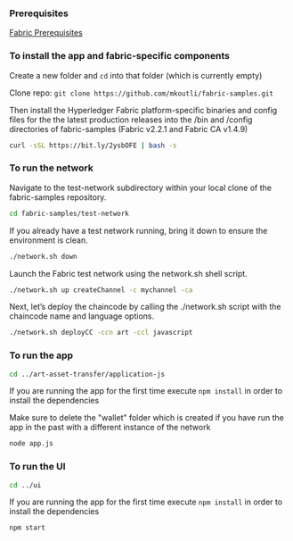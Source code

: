 ### Prerequisites

[Fabric Prerequisites](https://hyperledger-fabric.readthedocs.io/en/release-2.2/prereqs.html)

### To install the app and fabric-specific components

Create a new folder and `cd` into that folder (which is currently empty)

Clone repo: `git clone https://github.com/mkoutli/fabric-samples.git`

Then install the Hyperledger Fabric platform-specific binaries and config files for the the latest production releases into the /bin and /config directories of fabric-samples (Fabric v2.2.1 and Fabric CA v1.4.9)
```bash
curl -sSL https://bit.ly/2ysbOFE | bash -s
```

### To run the network

Navigate to the test-network subdirectory within your local clone of the fabric-samples repository.
```bash
cd fabric-samples/test-network
```
If you already have a test network running, bring it down to ensure the environment is clean.
```bash
./network.sh down
```
Launch the Fabric test network using the network.sh shell script.
```bash
./network.sh up createChannel -c mychannel -ca
```
Next, let’s deploy the chaincode by calling the ./network.sh script with the chaincode name and language options.
```bash
./network.sh deployCC -ccn art -ccl javascript
```
### To run the app
```bash
cd ../art-asset-transfer/application-js
```
If you are running the app for the first time execute `npm install` in order to install the dependencies

Make sure to delete the "wallet" folder which is created if you have run the app in the past with a different instance of the network
```bash
node app.js
```
### To run the UI
```bash
cd ../ui
```
If you are running the app for the first time execute `npm install` in order to install the dependencies
```bash
npm start
```
